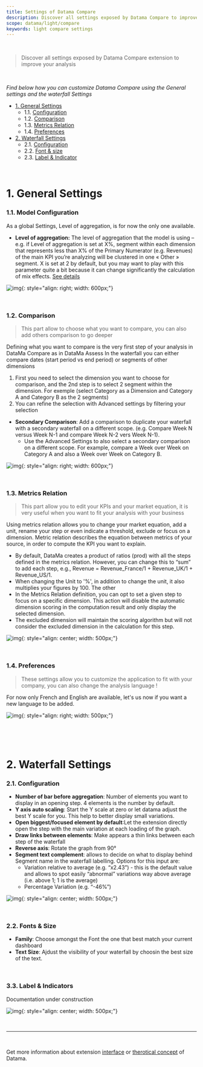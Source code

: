 ```yaml
---
title: Settings of Datama Compare
description: Discover all settings exposed by Datama Compare to improve your analysis
scope: datama/light/compare
keywords: light compare settings
---
```


<br/>

> Discover all settings exposed by Datama Compare extension to improve your analysis

<br/>

_Find below how you can customize Datama Compare using the General settings and the waterfall Settings_

- [1. General Settings](#1-general-settings)
    - 1.1. [Configuration](#11-model-configuration)
    - 1.2. [Comparison](#12-comparison)
    - 1.3. [Metrics Relation](#13-metrics-relation)
    - 1.4. [Preferences](#14-preferences)
- [2. Waterfall Settings](#2-waterfall-settings)
    - 2.1. [Configuration](#21-configuration)
    - 2.2. [Font & size](#22-fonts--size)
    - 2.3. [Label & Indicator](#33-label--indicators)

<br/>

# 1. General Settings


### 1.1. Model Configuration

As a global Settings, Level of aggregation, is for now the only one available. 

<!--- **Segment text complement:** "variation relative to avg" or "variation in %" this is a display option in the label of each segment when clicking a waterfall step. 
    - each segment is written like "desktop (x...)" this x is a variation relative to average (e.g if the variation at this step is +2% and the variation of Desktop is +4% the parenthesis will "x2" which the relative variation of the segment 'Desktop' compare to the average variation). 
    - When selecting "variation in %" you only have the absolut variation of the segment in %. If desktop is moving of +4%, the label will be 'Desktop (+4)'--->
- **Level of aggregation:** The level of aggregation that the model is using – e.g. if Level of aggregation is set at X%, segment within each dimension that represents less than X% of the Primary Numerator (e.g. Revenues) of the main KPI you’re analyzing will be clustered in one « Other » segment. X is set at 2 by default, but you may want to play with this parameter quite a bit because it can change significantly the calculation of mix effects. [See details]({{site.url}}/{{site.baseurl}}/new/interface/subheader/settings/aggregation.html)

![img]({{site.url}}/{{site.baseurl}}/extensions/assets/gif/PBI_GeneralSettings.png){: style="align: right; width: 600px;"}

<br/>

### 1.2. Comparison 

> This part allow to choose what you want to compare, you can also add others comparison to go deeper

Defining what you want to compare is the very first step of your analysis in DataMa Compare as in DataMa Assess In the waterfall you can either compare dates (start period vs end period) or segments of other dimensions
1. First you need to select the dimension you want to choose for comparison, and the 2nd step is to select 2 segment within the dimension. For exemple (select Category as a Dimension and Category A and Category B as the 2 segments)
2. You can refine the selection with Advanced settings by filtering your selection 

- **Secondary Comparison**: Add a comparison to duplicate your waterfall with a secondary waterfall on a different scope. (e.g. Compare Week N versus Week N-1 and compare Week N-2 vers Week N-1).
  - Use the Advanced Settings to also select a secondary comparison on a different scope. For example, compare a Week over Week on Category A and also a Week over Week on Category B.

![img]({{site.url}}/{{site.baseurl}}/extensions/assets/gif/PBI_ComparisonSettings.png){: style="align: right; width: 600px;"}

<br/>

### 1.3. Metrics Relation

> This part allow you to edit your KPIs and your market equation, it is very useful when you want to fit your analysis with your business

Using metrics relation allows you to change your market equation, add a unit, rename your step or even indicate a threshold, exclude or focus on a dimension. Metric relation describes the equation between metrics of your source, in order to compute the KPI you want to explain.

- By default, DataMa creates a product of ratios (prod) with all the steps defined in the metrics relation. However, you can change this to “sum” to add each step, e.g., Revenue = Revenue_France/1 + Revenue_UK/1 + Revenue_US/1.
- When changing the Unit to '%', in addition to change the unit, it also multiplies your figures by 100. The other 
- In the Metrics Relation definition, you can opt to set a given step to focus on a specific dimension. This action will disable the automatic dimension scoring in the computation result and only display the selected dimension.
- The excluded dimension will maintain the scoring algorithm but will not consider the excluded dimension in the calculation for this step.

![img]({{site.url}}/{{site.baseurl}}/extensions/assets/gif/PBI_MetricsRelation.png){: style="align: center; width: 500px;"}


<br/>

### 1.4. Preferences

> These settings allow you to customize the application to fit with your company, you can also change the analysis language !

 For now only French and English are available, let's us now if you want a new language to be added. 


![img]({{site.url}}/{{site.baseurl}}/extensions/assets/gif/PBI_LanguageSettings.png){: style="align: right; width: 500px;"}


<br/>
<br/>
<br/>


# 2. Waterfall Settings 

### 2.1. Configuration 

- **Number of bar before aggregation**: Number of elements you want to display in an opening step. 4 elements is the number by default.
- **Y axis auto scaling**: Start the Y scale at zero or let datama adjust the best Y scale for you. This help to better display small variations.
- **Open biggest/focused element by default**:Let the extension directly open the step with the main variation at each loading of the graph. 
- **Draw links between elements**: Make appears a thin links between each step of the waterfall
- **Reverse axis**: Rotate the graph from 90°
- **Segment text complement**: allows to decide on what to display behind Segment name in the waterfall labelling. Options for this input are:
    - Variation relative to average (e.g. “x2.43”) - this is the default value and allows to spot easily “abnormal” variations way above average (i.e. above 1; 1 is the average)
    - Percentage Variation (e.g. “-46%”)

![img]({{site.url}}/{{site.baseurl}}/extensions/assets/gif/PBI_SettingsWaterfall.png){: style="align: center; width: 500px;"}


<br/>




### 2.2. Fonts & Size

- **Family**: Choose amongst the Font the one that best match your current dashboard
- **Text Size**: Ajdust the visibility of your waterfall by choosin the best size of the text. 

<br/>

### 3.3. Label & Indicators

Documentation under construction

![img]({{site.url}}/{{site.baseurl}}/extensions/assets/gif/SettingsLabelIndicator.png){: style="align: center; width: 500px;"}



<br/>

---

<br/>

Get more information about extension [interface]({{site.url}}/{{site.baseurl}}/extensions/datama-compare/structure.html) or [therotical concept]({{site.url}}/{{site.baseurl}}/extensions/datama-compare/concept.html) of Datama.

<br>
